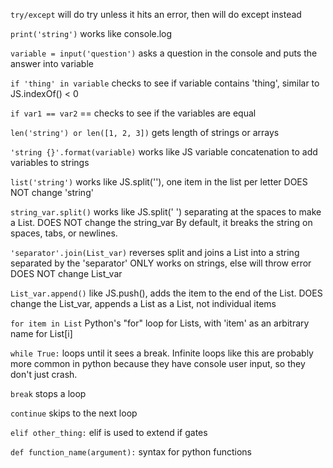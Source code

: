 `try/except`
	will do try unless it hits an error, then will do except instead

`print('string')`
	works like console.log

`variable = input('question')`
	asks a question in the console and puts the answer into variable

`if 'thing' in variable`
	checks to see if variable contains 'thing', similar to JS.indexOf() < 0

`if var1 == var2`
	== checks to see if the variables are equal

`len('string') or len([1, 2, 3])`
	gets length of strings or arrays

`'string {}'.format(variable)`
	works like JS variable concatenation to add variables to strings

`list('string')`
	works like JS.split(''), one item in the list per letter
	DOES NOT change 'string'

`string_var.split()`
	works like JS.split(' ') separating at the spaces to make a List. DOES NOT change the string_var
	By default, it breaks the string on spaces, tabs, or newlines.

`'separator'.join(List_var)`
	reverses split and joins a List into a string separated by the 'separator'
	ONLY works on strings, else will throw error
	DOES NOT change List_var

`List_var.append()`
	like JS.push(), adds the item to the end of the List. DOES change the List_var, appends a List as a List, not individual items

`for item in List`
	Python's "for" loop for Lists, with 'item' as an arbitrary name for List[i]

`while True:`
	loops until it sees a break. Infinite loops like this are probably more common in python because they have console user input, so they don't just crash.

`break`
	stops a loop

`continue`
	skips to the next loop


`elif other_thing:`
	elif is used to extend if gates

`def function_name(argument):`
	syntax for python functions